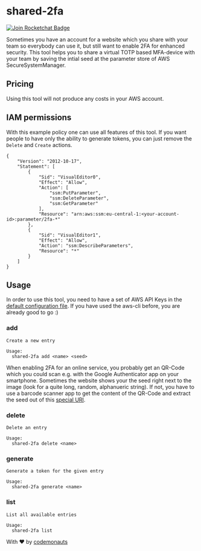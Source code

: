 # shared-2fa
[![Join Rocketchat Badge](https://codemonauts.rocket.chat/api/v1/shield.svg)](https://codemonauts.rocket.chat)

Sometimes you have an account for a website which you share with your team so
everybody can use it, but still want to enable 2FA for enhanced security.
This tool helps you to share a virtual TOTP based MFA-device with your team
by saving the intial seed at the parameter store of AWS SecureSystemManager.

## Pricing
Using this tool will not produce any costs in your AWS account.

## IAM permissions
With this example policy one can use all features of this tool. If you want
people to have only the ability to generate tokens, you can just remove the
`Delete` and `Create` actions.

```
{
    "Version": "2012-10-17",
    "Statement": [
        {
            "Sid": "VisualEditor0",
            "Effect": "Allow",
            "Action": [
                "ssm:PutParameter",
                "ssm:DeleteParameter",
                "ssm:GetParameter"
            ],
            "Resource": "arn:aws:ssm:eu-central-1:<your-account-id>:parameter/2fa-*"
        },
        {
            "Sid": "VisualEditor1",
            "Effect": "Allow",
            "Action": "ssm:DescribeParameters",
            "Resource": "*"
        }
    ]
}
```

## Usage
In order to use this tool, you need to have a set of AWS API Keys in the
[default configuration file](https://docs.aws.amazon.com/cli/latest/userguide/cli-configure-files.html#cli-configure-files-where).
If you have used the aws-cli before, you are already good to go :)

### add
```
Create a new entry

Usage:
  shared-2fa add <name> <seed>
```
When enabling 2FA for an online service, you probably get an QR-Code which
you could scan e.g. with the Google Authenticator app on your smartphone.
Sometimes the website shows your the seed right next to the image (look for a
quite long, random, alphanueric string). If not, you have to use a barcode
scanner app to get the content of the QR-Code and extract the seed out of
this [special
URI](https://github.com/google/google-authenticator/wiki/Key-Uri-Format).

### delete
```
Delete an entry

Usage:
  shared-2fa delete <name>
```

### generate
```
Generate a token for the given entry

Usage:
  shared-2fa generate <name>
```

### list
```
List all available entries

Usage:
  shared-2fa list
```


With ❤ by [codemonauts](https://codemonauts.com)
